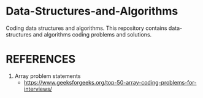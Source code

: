# Data-Structures-and-Algorithms
Coding data structures and algorithms.
This repository contains data-structures and algorithms coding problems and solutions.

# REFERENCES
1. Array problem statements 
    - https://www.geeksforgeeks.org/top-50-array-coding-problems-for-interviews/